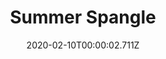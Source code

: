 ---
templateKey: blog-post
title: Summer Spangle
description: A tropical bloom that thrives in the humid summer air. Has a sweet, tangy aroma.,
featuredpost: false
date: 2020-02-10T00:00:02.711Z
featuredimage: /img/Summer_Spangle.png
sellPrice: 90
tags: 
  - Summer
---